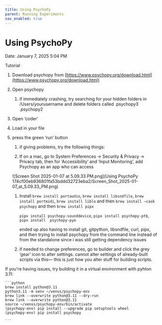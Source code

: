 ```yaml
---
title: Using PsychoPy
parent: Running Experiments
nav_enabled: true 
---
```

# Using PsychoPy

Date: January 7, 2025 5:04 PM

Tutorial

1. Download psychopy from [https://www.psychopy.org/download.html](https://www.psychopy.org/download.html) 
2. Open psychopy 
    1. if immediately crashing, try searching for your hidden folders in /Users/yourusername and delete folders called .psychopy3 .psychopy2
3. Open ‘coder’
4. Load in your file
5. press the green ‘run’ button
    1. if giving problems, try the following things:
    
    1. If on a mac, go to System Preferences → Security & Privacy → Privacy tab, then for ‘Accessibility’ and ‘Input Monitoring’, add Psychopy as an app who can access
    
    ![Screen Shot 2025-01-07 at 5.09.33 PM.png](Using PsychoPy 174cf00eb936801fa53bddd32723eba2/Screen_Shot_2025-01-07_at_5.09.33_PM.png)
    
    1. Install `brew install portaudio`, `brew install libsndfile`, `brew install portmidi`, `brew install liblo` and then `brew install —cask psychopy` and then `brew install pipx`
        
        `pipx install psychopy-sounddevice`, `pipx install psychopy-ptb`, `pipx install  psychopy-pyo`
        
        ended up also having to install git, gitpython, libsndfile, curl, pipx, and then trying to install psychopy from the command line instead of from the standalone since i was still getting dependency issues
        
    2. if needed to change  preferences, go to builder and click the grey ‘gear’ icon to alter settings. cannot alter settings of already-built scripts via this— this is just how you alter stuff for building scripts. 
    
If you're having issues, try building it in a virtual environment with pyhton 3.11:
    
    ```python
    brew install python@3.11
    python3.11 -m venv ~/venvs/psychopy-env
    brew link --overwrite python@3.11 --dry-run
    brew link --overwrite python@3.11
    source ~/venvs/psychopy-env/bin/activate
    (psychopy-env) pip install --upgrade pip setuptools wheel
    (psychopy-env) pip install psychopy
    
    ```
    
    
